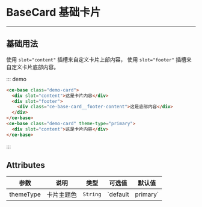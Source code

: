 # BaseCard 基础卡片

<!-- {.md} -->

---

<!-- {.md} -->

## 基础用法

<!-- {.md} -->

使用<!-- {.md} --> `slot="content"` 插槽来自定义卡片上部内容<!-- {.md} -->，
使用<!-- {.md} --> `slot="footer"` 插槽来自定义卡片底部内容<!-- {.md} -->。

<ce-base-demo></ce-base-demo>

::: demo

```html
<ce-base class="demo-card">
  <div slot="content">这是卡片内容</div>
  <div slot="footer">
    <div class="ce-base-card__footer-content">这是底部内容</div>
  </div>
</ce-base>
<ce-base class="demo-card" theme-type="primary">
  <div slot="content">这是卡片内容</div>
</ce-base>
```

:::

## Attributes

<!-- {.md} -->

| 参数      | 说明       | 类型     | 可选值              | 默认值    |
| --------- | ---------- | -------- | ------------------- | --------- |
| themeType | 卡片主题色 | `String` | `default | primary` | `default` |
